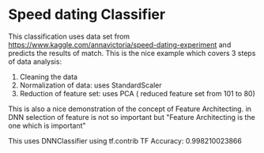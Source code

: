 # Speed dating Classifier  
This classification uses data set from https://www.kaggle.com/annavictoria/speed-dating-experiment and predicts the results of
match.
This is the nice example which covers 3 steps of  data analysis:
1) Cleaning the data
2) Normalization of data: uses StandardScaler
3) Reduction of feature set: uses PCA ( reduced feature set from 101 to 80)

This is also a nice demonstration of the concept of Feature Architecting. in DNN selection of feature is not so important but 
"Feature Architecting is the one which is important"

This uses DNNClassifier using tf.contrib
TF Accuracy:  0.998210023866
